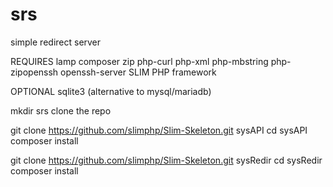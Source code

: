 # srs
simple redirect server

REQUIRES 
lamp
composer zip php-curl php-xml php-mbstring php-zipopenssh openssh-server
SLIM PHP framework

OPTIONAL
sqlite3 (alternative to mysql/mariadb)

mkdir srs
clone the repo

git clone https://github.com/slimphp/Slim-Skeleton.git sysAPI
cd sysAPI
composer install

git clone https://github.com/slimphp/Slim-Skeleton.git sysRedir
cd sysRedir
composer install
